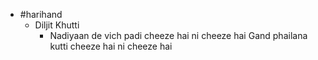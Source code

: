 - #harihand
	- Diljit Khutti
		- Nadiyaan de vich padi cheeze hai ni cheeze hai
		  Gand phailana kutti cheeze hai ni cheeze hai
